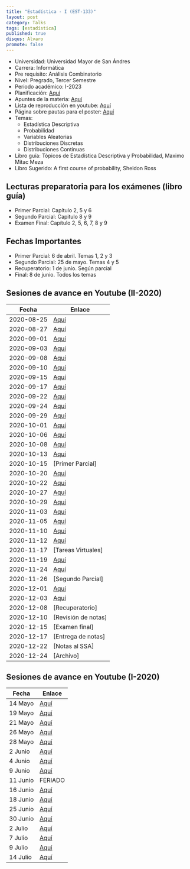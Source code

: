 ```yaml
---
title: "Estadística - I (EST-133)"
layout: post
category: Talks
tags: [estadística]
published: true
disqus: Alvaro
promote: false
---
```


* Universidad: Universidad Mayor de San Ándres
* Carrera: Informática
* Pre requisito: Análisis Combinatorio
* Nivel: Pregrado, Tercer Semestre
* Periodo académico: I-2023
* Planificación: [Aquí](https://alvarolimber.github.io/images/est133_I2023.pdf)
* Apuntes de la materia: [Aquí](https://alvarolimber.github.io/EST-133/_book/)
* Lista de reproducción en youtube: [Aquí](https://www.youtube.com/playlist?list=PL1bQNHPTDXvJpLlrZXevgy0AveOZc2iUj)
* Página sobre pautas para el poster: [Aquí](https://islp-bolivia.github.io/)
* Temas:	
	+ Estadística Descriptiva
	+ Probabilidad
	+ Variables Aleatorias
	+ Distribuciones Discretas
	+ Distribuciones Continuas
* Libro guía: Tópicos de Estadística Descriptiva y Probabilidad, Maximo Mitac Meza
* Libro Sugerido: A first course of probability, Sheldon Ross

## Lecturas preparatoria para los exámenes (libro guía)

+ Primer Parcial: Capítulo 2, 5 y 6
+ Segundo Parcial: Capitulo 8 y 9
+ Examen Final: Capítulo 2, 5, 6, 7, 8 y 9 

## Fechas Importantes 

+ Primer Parcial: 6 de abril. Temas 1, 2 y 3
+ Segundo Parcial: 25 de mayo. Temas 4 y 5
+ Recuperatorio: 1 de junio. Según parcial
+ Final: 8 de junio. Todos los temas

## Sesiones de avance en Youtube (II-2020)

Fecha | Enlace 
------|---------
2020-08-25  | [Aquí](https://youtu.be/hX8t1RGi6es)
2020-08-27  | [Aquí](https://youtu.be/EzIaeVgyAxo) 
2020-09-01  | [Aquí](https://youtu.be/_9FbDvSe7rw)
2020-09-03  | [Aquí](https://youtu.be/4guqp_wASCU) 
2020-09-08  | [Aquí](https://youtu.be/HnzDZTLLR3o)  
2020-09-10  | [Aquí](https://youtu.be/DYi0I7NJycg)  
2020-09-15  | [Aquí](https://youtu.be/qBTwRv5_J5g) 
2020-09-17  | [Aquí](https://youtu.be/9xvud84cLnQ) 
2020-09-22  | [Aquí](https://youtu.be/rGN8L0D4BUU)  
2020-09-24  | [Aquí](https://youtu.be/cqgBmpfW1OY)  
2020-09-29  | [Aquí](https://youtu.be/_jR0YpR0htU) 
2020-10-01  | [Aquí](https://youtu.be/mDDBFDsb3Bs) 
2020-10-06  | [Aquí](https://youtu.be/ezOQYwFrins)  
2020-10-08  | [Aquí](https://youtu.be/UZ9dOLEkArA)  
2020-10-13  | [Aquí](https://youtu.be/xRhu8H5lmPU) 
2020-10-15  | [Primer Parcial] 
2020-10-20  | [Aquí](https://youtu.be/PAnOYJwx2UM)  
2020-10-22  | [Aquí](https://youtu.be/B5Pp_jeqoC8)  
2020-10-27  | [Aquí](https://youtu.be/wg2MkSYDIGw) 
2020-10-29  | [Aquí](https://youtu.be/1DFitdU_c1w) 
2020-11-03  | [Aquí](https://youtu.be/nT3ONW7qEIs)  
2020-11-05  | [Aquí](https://youtu.be/KXopeVQozyY) 
2020-11-10  | [Aquí](https://youtu.be/8O0b8NJIaoA) 
2020-11-12  | [Aquí](https://youtu.be/VzPTrpxtRuw)
2020-11-17  | [Tareas Virtuales]
2020-11-19  | [Aquí](https://youtu.be/mrlnQfn0ms8)  
2020-11-24  | [Aquí](https://youtu.be/RttAnTdc3aU) 
2020-11-26  | [Segundo Parcial] 
2020-12-01  | [Aquí](https://youtu.be/qUeA6i7plBg)  
2020-12-03  | [Aquí](https://youtu.be/tiRZilSJTxc)  
2020-12-08  | [Recuperatorio]
2020-12-10  | [Revisión de notas] 
2020-12-15  | [Examen final]
2020-12-17  | [Entrega de notas]
2020-12-22  | [Notas al SSA]
2020-12-24  | [Archivo]

## Sesiones de avance en Youtube (I-2020)

Fecha | Enlace 
------|---------
 14 Mayo | [Aquí](https://youtu.be/xadipgPasKI)
 19 Mayo | [Aquí](https://youtu.be/SeeoTpa05NI)
 21 Mayo | [Aquí](https://youtu.be/R-cO2CYMuQQ)
 26 Mayo | [Aquí](https://youtu.be/OlcN7QsriSE)
 28 Mayo | [Aquí](https://youtu.be/8fBdB-RF4lU)
 2 Junio | [Aquí](https://youtu.be/183Bnwd0Z9k)
 4 Junio | [Aquí](https://youtu.be/hDRnB6QHLaU)
 9 Junio | [Aquí](https://youtu.be/9ESJ_p56iIQ)
 11 Junio | FERIADO
 16 Junio | [Aquí](https://youtu.be/1dIJTtCayME)
 18 Junio | [Aquí](https://youtu.be/K5YTpx2QdK0)
 25 Junio | [Aquí](https://youtu.be/WoWJdvCaz4U)
 30 Junio | [Aquí](https://youtu.be/efRqMOT8yHo)
 2 Julio | [Aquí](https://youtu.be/msutAzCcGXs)
 7 Julio | [Aquí](https://youtu.be/koSAkerJF98)
 9 Julio | [Aquí](https://youtu.be/pGbATcm-44A)
 14 Julio | [Aquí](https://youtu.be/vR4Z7itmzjY)
 